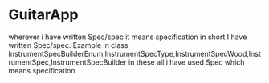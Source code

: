 # GuitarApp

wherever i have written Spec/spec it means specification in short I have written Spec/spec. Example in class InstrumentSpecBuilderEnum,InstrumentSpecType,InstrumentSpecWood,InstrumentSpec,InstrumentSpecBuilder
in these all i have used Spec which means specification

